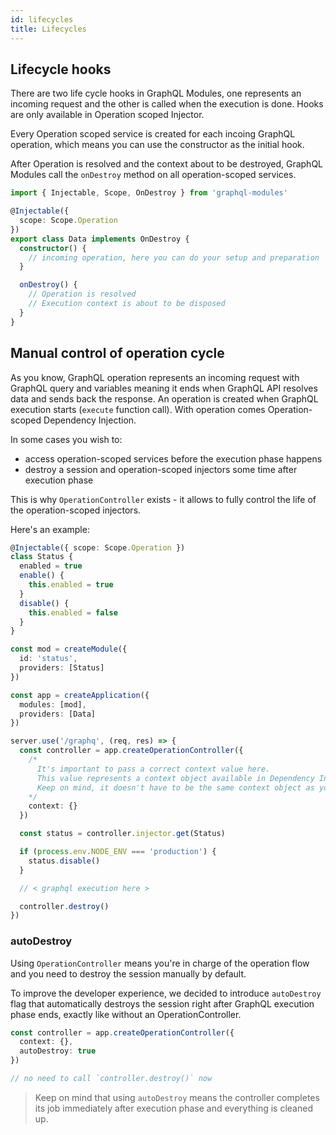 ```yaml
---
id: lifecycles
title: Lifecycles
---
```


## Lifecycle hooks

There are two life cycle hooks in GraphQL Modules, one represents an incoming request and the other is called when the execution is done. Hooks are only available in Operation scoped Injector.

Every Operation scoped service is created for each incoing GraphQL operation, which means you can use the constructor as the initial hook.

After Operation is resolved and the context about to be destroyed, GraphQL Modules call the `onDestroy` method on all operation-scoped services.

```typescript
import { Injectable, Scope, OnDestroy } from 'graphql-modules'

@Injectable({
  scope: Scope.Operation
})
export class Data implements OnDestroy {
  constructor() {
    // incoming operation, here you can do your setup and preparation
  }

  onDestroy() {
    // Operation is resolved
    // Execution context is about to be disposed
  }
}
```

## Manual control of operation cycle

As you know, GraphQL operation represents an incoming request with GraphQL query and variables meaning it ends when GraphQL API resolves data and sends back the response. An operation is created when GraphQL execution starts (`execute` function call). With operation comes Operation-scoped Dependency Injection.

In some cases you wish to:

- access operation-scoped services before the execution phase happens
- destroy a session and operation-scoped injectors some time after execution phase

This is why `OperationController` exists - it allows to fully control the life of the operation-scoped injectors.

Here's an example:

```typescript
@Injectable({ scope: Scope.Operation })
class Status {
  enabled = true
  enable() {
    this.enabled = true
  }
  disable() {
    this.enabled = false
  }
}

const mod = createModule({
  id: 'status',
  providers: [Status]
})

const app = createApplication({
  modules: [mod],
  providers: [Data]
})

server.use('/graphq', (req, res) => {
  const controller = app.createOperationController({
    /*
      It's important to pass a correct context value here.
      This value represents a context object available in Dependency Injection.
      Keep on mind, it doesn't have to be the same context object as your resolvers get.
    */
    context: {}
  })

  const status = controller.injector.get(Status)

  if (process.env.NODE_ENV === 'production') {
    status.disable()
  }

  // < graphql execution here >

  controller.destroy()
})
```

### autoDestroy

Using `OperationController` means you're in charge of the operation flow and you need to destroy the session manually by default.

To improve the developer experience, we decided to introduce `autoDestroy` flag that automatically destroys the session right after GraphQL execution phase ends, exactly like without an OperationController.

```typescript
const controller = app.createOperationController({
  context: {},
  autoDestroy: true
})

// no need to call `controller.destroy()` now
```

> Keep on mind that using `autoDestroy` means the controller completes its job immediately after execution phase and everything is cleaned up.
